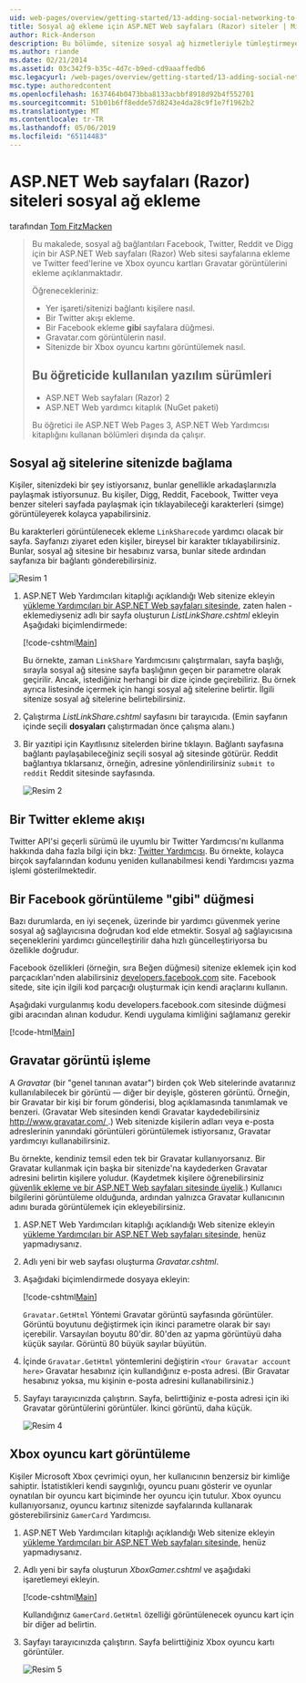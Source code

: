 ```yaml
---
uid: web-pages/overview/getting-started/13-adding-social-networking-to-your-web-site
title: Sosyal ağ ekleme için ASP.NET Web sayfaları (Razor) siteler | Microsoft Docs
author: Rick-Anderson
description: Bu bölümde, sitenize sosyal ağ hizmetleriyle tümleştirmeye yönelik açıklanmaktadır. Bu bölümde, Web sitenizi yer işareti/bağlantı kişilere öğreneceksiniz...
ms.author: riande
ms.date: 02/21/2014
ms.assetid: 03c342f9-b35c-4d7c-b9ed-cd9aaaffedb6
msc.legacyurl: /web-pages/overview/getting-started/13-adding-social-networking-to-your-web-site
msc.type: authoredcontent
ms.openlocfilehash: 1637464b0473bba8133acbbf8918d92b4f552701
ms.sourcegitcommit: 51b01b6ff8edde57d8243e4da28c9f1e7f1962b2
ms.translationtype: MT
ms.contentlocale: tr-TR
ms.lasthandoff: 05/06/2019
ms.locfileid: "65114483"
---
```

# <a name="adding-social-networking-to-aspnet-web-pages-razor-sites"></a>ASP.NET Web sayfaları (Razor) siteleri sosyal ağ ekleme

tarafından [Tom FitzMacken](https://github.com/tfitzmac)

> Bu makalede, sosyal ağ bağlantıları Facebook, Twitter, Reddit ve Digg için bir ASP.NET Web sayfaları (Razor) Web sitesi sayfalarına ekleme ve Twitter feed'lerine ve Xbox oyuncu kartları Gravatar görüntülerini ekleme açıklanmaktadır.
> 
> Öğrenecekleriniz:
> 
> - Yer işareti/sitenizi bağlantı kişilere nasıl.
> - Bir Twitter akışı ekleme.
> - Bir Facebook ekleme **gibi** sayfalara düğmesi.
> - Gravatar.com görüntülerin nasıl.
> - Sitenizde bir Xbox oyuncu kartını görüntülemek nasıl.
>   
> 
> ## <a name="software-versions-used-in-the-tutorial"></a>Bu öğreticide kullanılan yazılım sürümleri
> 
> 
> - ASP.NET Web sayfaları (Razor) 2
> - ASP.NET Web yardımcı kitaplık (NuGet paketi)
>   
> 
> Bu öğretici ile ASP.NET Web Pages 3, ASP.NET Web Yardımcısı kitaplığını kullanan bölümleri dışında da çalışır.

<a id="Linking_Your_Website"></a>
## <a name="linking-your-website-on-social-networking-sites"></a>Sosyal ağ sitelerine sitenizde bağlama

Kişiler, sitenizdeki bir şey istiyorsanız, bunlar genellikle arkadaşlarınızla paylaşmak istiyorsunuz. Bu kişiler, Digg, Reddit, Facebook, Twitter veya benzer siteleri sayfada paylaşmak için tıklayabileceği karakterleri (simge) görüntüleyerek kolayca yapabilirsiniz.

Bu karakterleri görüntülenecek ekleme `LinkSharecode` yardımcı olacak bir sayfa. Sayfanızı ziyaret eden kişiler, bireysel bir karakter tıklayabilirsiniz. Bunlar, sosyal ağ sitesine bir hesabınız varsa, bunlar sitede ardından sayfanıza bir bağlantı gönderebilirsiniz.

![Resim 1](13-adding-social-networking-to-your-web-site/_static/image1.jpg)

1. ASP.NET Web Yardımcıları kitaplığı açıklandığı Web sitenize ekleyin [yükleme Yardımcıları bir ASP.NET Web sayfaları sitesinde](https://go.microsoft.com/fwlink/?LinkId=252372), zaten halen - eklemediyseniz adlı bir sayfa oluşturun *ListLinkShare.cshtml* ekleyin Aşağıdaki biçimlendirmede:

    [!code-cshtml[Main](13-adding-social-networking-to-your-web-site/samples/sample1.cshtml)]

    Bu örnekte, zaman `LinkShare` Yardımcısını çalıştırmaları, sayfa başlığı, sırayla sosyal ağ sitesine sayfa başlığının geçen bir parametre olarak geçirilir. Ancak, istediğiniz herhangi bir dize içinde geçirebiliriz. Bu örnek ayrıca listesinde içermek için hangi sosyal ağ sitelerine belirtir. İlgili sitenize sosyal ağ sitelerine belirtebilirsiniz.
2. Çalıştırma *ListLinkShare.cshtml* sayfasını bir tarayıcıda. (Emin sayfanın içinde seçili **dosyaları** çalıştırmadan önce çalışma alanı.)
3. Bir yazıtipi için Kayıtlısınız sitelerden birine tıklayın. Bağlantı sayfasına bağlantı paylaşabileceğiniz seçili sosyal ağ sitesinde götürür. Reddit bağlantıya tıklarsanız, örneğin, adresine yönlendirilirsiniz `submit to reddit` Reddit sitesinde sayfasında.

     ![Resim 2](13-adding-social-networking-to-your-web-site/_static/image2.jpg)

<a id="Adding_a_Twitter_Feed"></a>
## <a name="adding-a-twitter-feed"></a>Bir Twitter ekleme akışı

Twitter API'si geçerli sürümü ile uyumlu bir Twitter Yardımcısı'nı kullanma hakkında daha fazla bilgi için bkz: [Twitter Yardımcısı](../ui-layouts-and-themes/twitter-helper.md). Bu örnekte, kolayca birçok sayfalarından kodunu yeniden kullanabilmesi kendi Yardımcısı yazma işlemi gösterilmektedir.

<a id="Displaying_a_Facebook_Button"></a>
## <a name="displaying-a-facebook-quotlikequot-button"></a>Bir Facebook görüntüleme &quot;gibi&quot; düğmesi

Bazı durumlarda, en iyi seçenek, üzerinde bir yardımcı güvenmek yerine sosyal ağ sağlayıcısına doğrudan kod elde etmektir. Sosyal ağ sağlayıcısına seçeneklerini yardımcı güncelleştirilir daha hızlı güncelleştiriyorsa bu özellikle doğrudur.

Facebook özellikleri (örneğin, sıra Beğen düğmesi) sitenize eklemek için kod parçacıkları'nden alabilirsiniz [developers.facebook.com](https://developers.facebook.com/) site. Facebook sitede, site için ilgili kod parçacığı oluşturmak için kendi araçlarını kullanın.

Aşağıdaki vurgulanmış kodu developers.facebook.com sitesinde düğmesi gibi aracından alınan kodudur. Kendi uygulama kimliğini sağlamanız gerekir

[!code-html[Main](13-adding-social-networking-to-your-web-site/samples/sample2.html?highlight=7-14,16-17)]

<a id="Rendering_a_Gravatar_Image"></a>
## <a name="rendering-a-gravatar-image"></a>Gravatar görüntü işleme

A *Gravatar* (bir &quot;genel tanınan avatar&quot;) birden çok Web sitelerinde avatarınız kullanılabilecek bir görüntü &#8212; diğer bir deyişle, gösteren görüntü. Örneğin, bir Gravatar bir kişi bir forum gönderisi, blog açıklamasında tanımlamak ve benzeri. (Gravatar Web sitesinden kendi Gravatar kaydedebilirsiniz [ http://www.gravatar.com/ ](http://www.gravatar.com/).) Web sitenizde kişilerin adları veya e-posta adreslerinin yanındaki görüntüleri görüntülemek istiyorsanız, Gravatar yardımcıyı kullanabilirsiniz.

Bu örnekte, kendiniz temsil eden tek bir Gravatar kullanıyorsanız. Bir Gravatar kullanmak için başka bir sitenizde'na kaydederken Gravatar adresini belirtin kişilere yoludur. (Kaydetmek kişilere öğrenebilirsiniz [güvenlik ekleme ve bir ASP.NET Web sayfaları sitesinde üyelik](https://go.microsoft.com/fwlink/?LinkId=202904).) Kullanıcı bilgilerini görüntüleme olduğunda, ardından yalnızca Gravatar kullanıcının adını burada görüntülemek için ekleyebilirsiniz.

1. ASP.NET Web Yardımcıları kitaplığı açıklandığı Web sitenize ekleyin [yükleme Yardımcıları bir ASP.NET Web sayfaları sitesinde](https://go.microsoft.com/fwlink/?LinkId=252372), henüz yapmadıysanız.
2. Adlı yeni bir web sayfası oluşturma *Gravatar.cshtml*.
3. Aşağıdaki biçimlendirmede dosyaya ekleyin: 

    [!code-cshtml[Main](13-adding-social-networking-to-your-web-site/samples/sample3.cshtml)]

    `Gravatar.GetHtml` Yöntemi Gravatar görüntü sayfasında görüntüler. Görüntü boyutunu değiştirmek için ikinci parametre olarak bir sayı içerebilir. Varsayılan boyutu 80'dir. 80'den az yapma görüntüyü daha küçük sayılar. Görüntü 80 büyük sayılar büyütün.
4. İçinde `Gravatar.GetHtml` yöntemlerini değiştirin `<Your Gravatar account here>` Gravatar hesabınız için kullandığınız e-posta adresi. (Bir Gravatar hesabınız yoksa, mu kişinin e-posta adresini kullanabilirsiniz.)
5. Sayfayı tarayıcınızda çalıştırın. Sayfa, belirttiğiniz e-posta adresi için iki Gravatar görüntülerini görüntüler. İkinci görüntü, daha küçük. 

    ![Resim 4](13-adding-social-networking-to-your-web-site/_static/image3.jpg)

<a id="Displaying_an_Xbox_Gamer_Card"></a>
## <a name="displaying-an-xbox-gamer-card"></a>Xbox oyuncu kart görüntüleme

Kişiler Microsoft Xbox çevrimiçi oyun, her kullanıcının benzersiz bir kimliğe sahiptir. İstatistikleri kendi saygınlığı, oyuncu puanı gösterir ve oyunlar oynatılan bir oyuncu kart biçiminde her oyuncu için tutulur. Xbox oyuncu kullanıyorsanız, oyuncu kartınız sitenizde sayfalarında kullanarak gösterebilirsiniz `GamerCard` Yardımcısı.

1. ASP.NET Web Yardımcıları kitaplığı açıklandığı Web sitenize ekleyin [yükleme Yardımcıları bir ASP.NET Web sayfaları sitesinde](https://go.microsoft.com/fwlink/?LinkId=252372), henüz yapmadıysanız.
2. Adlı yeni bir sayfa oluşturun *XboxGamer.cshtml* ve aşağıdaki işaretlemeyi ekleyin.

    [!code-cshtml[Main](13-adding-social-networking-to-your-web-site/samples/sample4.cshtml)]

    Kullandığınız `GamerCard.GetHtml` özelliği görüntülenecek oyuncu kart için bir diğer ad belirtin.
3. Sayfayı tarayıcınızda çalıştırın. Sayfa belirttiğiniz Xbox oyuncu kartı görüntüler.

    ![Resim 5](13-adding-social-networking-to-your-web-site/_static/image4.jpg)
